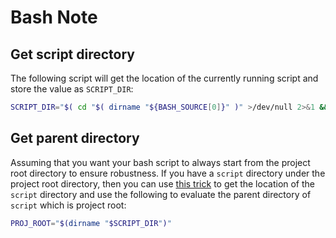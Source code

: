 # Bash Note

## Get script directory

The following script will get the location of the currently running script and store the value as `SCRIPT_DIR`:

```bash
SCRIPT_DIR="$( cd "$( dirname "${BASH_SOURCE[0]}" )" >/dev/null 2>&1 && pwd )"
```

## Get parent directory

Assuming that you want your bash script to always start from the project root directory to ensure robustness. If you have a `script` directory under the project root directory, then you can use [this trick](#get-script-directory) to get the location of the `script` directory and use the following to evaluate the parent directory of `script` which is project root:

```bash
PROJ_ROOT="$(dirname "$SCRIPT_DIR")"
```